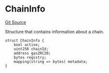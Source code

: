 # ChainInfo
[Git Source](https://github.com/zeta-chain/protocol-contracts/blob/main/v2/v2/v2/v2/contracts/zevm/interfaces/ICoreRegistry.sol)

Structure that contains information about a chain.


```solidity
struct ChainInfo {
    bool active;
    uint256 chainId;
    address gasZRC20;
    bytes registry;
    mapping(string => bytes) metadata;
}
```

